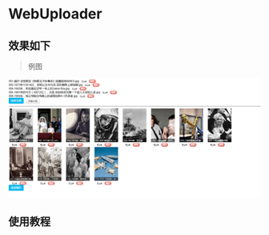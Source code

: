 # WebUploader
## 效果如下

> 例图

![](https://github.com/yugiwjun/webuploader/blob/master/example.png)

## 使用教程

